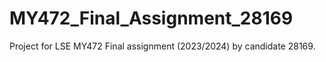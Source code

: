 # MY472_Final_Assignment_28169
Project for LSE MY472 Final assignment (2023/2024) by candidate 28169. 
